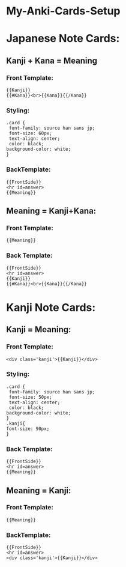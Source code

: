 # My-Anki-Cards-Setup

# Japanese Note Cards:
## Kanji + Kana = Meaning
### Front Template:
```
{{Kanji}}
{{#Kana}}<br>{{Kana}}{{/Kana}}
```
### Styling:
```
.card {
 font-family: source han sans jp;
 font-size: 60px;
 text-align: center;
 color: black;
background-color: white;
}
```
### BackTemplate:
```
{{FrontSide}}
<hr id=answer>
{{Meaning}}
```
## Meaning = Kanji+Kana:
### Front Template:
```
{{Meaning}}
```
### Back Template:
```
{{FrontSide}}
<hr id=answer>
{{Kanji}}
{{#Kana}}<br>{{Kana}}{{/Kana}}
```


# Kanji Note Cards:
## Kanji = Meaning:
### Front Template:
```
<div class='kanji'>{{Kanji}}</div>
```
### Styling:
```
.card {
 font-family: source han sans jp;
 font-size: 50px;
 text-align: center;
 color: black;
background-color: white;
}
.kanji{
font-size: 90px;
}
```
### Back Template:
```
{{FrontSide}}
<hr id=answer>
{{Meaning}}
```
## Meaning = Kanji:
### Front Template:
```
{{Meaning}}
```
### BackTemplate:
```
{{FrontSide}}
<hr id=answer>
<div class='kanji'>{{Kanji}}</div>
```
